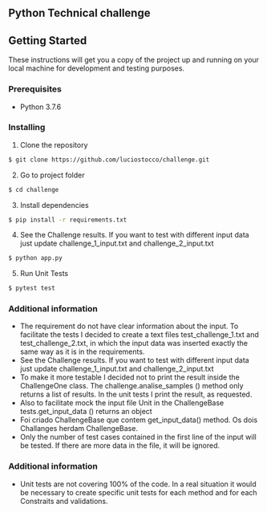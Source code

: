 
## Python Technical challenge


## Getting Started

These instructions will get you a copy of the project up and running on your local machine for development and testing purposes. 

### Prerequisites

* Python 3.7.6

### Installing

1. Clone the repository

```sh
$ git clone https://github.com/luciostocco/challenge.git
```

2. Go to project folder

```sh
$ cd challenge
```

3. Install dependencies

```sh
$ pip install -r requirements.txt
```

4. See the Challenge results. If you want to test with different input data just update challenge_1_input.txt and challenge_2_input.txt

```sh
$ python app.py
```

5. Run Unit Tests

```sh
$ pytest test
```

### Additional information

* The requirement do not have clear information about the input. To facilitate the tests I decided to create a text files test_challenge_1.txt and test_challenge_2.txt, in which the input data was inserted exactly the same way as it is in the requirements.
* See the Challenge results. If you want to test with different input data just update challenge_1_input.txt and challenge_2_input.txt
* To make it more testable I decided not to print the result inside the ChallengeOne class. The challenge.analise_samples () method only returns a list of results. In the unit tests I print the result, as requested.
* Also to facilitate mock the input file Unit in the ChallengeBase tests.get_input_data () returns an object
* Foi criado ChallengeBase que contem get_input_data() method. Os dois Challanges herdam ChallengeBase. 
* Only the number of test cases contained in the first line of the input will be tested. If there are more data in the file, it will be ignored.

### Additional information

* Unit tests are not covering 100% of the code. In a real situation it would be necessary to create specific unit tests for each method and for each Constraits and validations.

